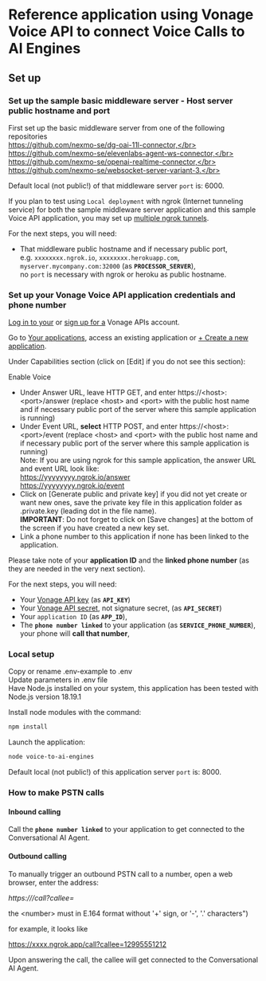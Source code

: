 # Reference application using Vonage Voice API to connect Voice Calls to AI Engines

## Set up

### Set up the sample basic middleware server - Host server public hostname and port

First set up the basic middleware server from one of the following repositories</br>
https://github.com/nexmo-se/dg-oai-11l-connector,</br>
https://github.com/nexmo-se/elevenlabs-agent-ws-connector,</br>
https://github.com/nexmo-se/openai-realtime-connector,</br>
https://github.com/nexmo-se/websocket-server-variant-3.</br>

Default local (not public!) of that middleware server `port` is: 6000.

If you plan to test using `Local deployment` with ngrok (Internet tunneling service) for both the sample middleware server application and this sample Voice API application, you may set up [multiple ngrok tunnels](https://ngrok.com/docs/agent/config/#tunnel-configurations).

For the next steps, you will need:
- That middleware public hostname and if necessary public port,</br>
e.g. `xxxxxxxx.ngrok.io`, `xxxxxxxx.herokuapp.com`, `myserver.mycompany.com:32000`  (as **`PROCESSOR_SERVER`**),</br>
no `port` is necessary with ngrok or heroku as public hostname.</br>

### Set up your Vonage Voice API application credentials and phone number

[Log in to your](https://dashboard.nexmo.com/sign-in) or [sign up for a](https://dashboard.nexmo.com/sign-up) Vonage APIs account.

Go to [Your applications](https://dashboard.nexmo.com/applications), access an existing application or [+ Create a new application](https://dashboard.nexmo.com/applications/new).

Under Capabilities section (click on [Edit] if you do not see this section):

Enable Voice
- Under Answer URL, leave HTTP GET, and enter https://\<host\>:\<port\>/answer (replace \<host\> and \<port\> with the public host name and if necessary public port of the server where this sample application is running)</br>
- Under Event URL, **select** HTTP POST, and enter https://\<host\>:\<port\>/event (replace \<host\> and \<port\> with the public host name and if necessary public port of the server where this sample application is running)</br>
Note: If you are using ngrok for this sample application, the answer URL and event URL look like:</br>
https://yyyyyyyy.ngrok.io/answer</br>
https://yyyyyyyy.ngrok.io/event</br> 	
- Click on [Generate public and private key] if you did not yet create or want new ones, save the private key file in this application folder as .private.key (leading dot in the file name).</br>
**IMPORTANT**: Do not forget to click on [Save changes] at the bottom of the screen if you have created a new key set.</br>
- Link a phone number to this application if none has been linked to the application.

Please take note of your **application ID** and the **linked phone number** (as they are needed in the very next section).

For the next steps, you will need:</br>
- Your [Vonage API key](https://dashboard.nexmo.com/settings) (as **`API_KEY`**)</br>
- Your [Vonage API secret](https://dashboard.nexmo.com/settings), not signature secret, (as **`API_SECRET`**)</br>
- Your `application ID` (as **`APP_ID`**),</br>
- The **`phone number linked`** to your application (as **`SERVICE_PHONE_NUMBER`**), your phone will **call that number**,</br>

### Local setup

Copy or rename .env-example to .env<br>
Update parameters in .env file<br>
Have Node.js installed on your system, this application has been tested with Node.js version 18.19.1<br>

Install node modules with the command:<br>
 ```bash
npm install
```

Launch the application:<br>
```bash
node voice-to-ai-engines
```
Default local (not public!) of this application server `port` is: 8000.

### How to make PSTN calls

#### Inbound calling

Call the **`phone number linked`** to your application to get connected to the Conversational AI Agent.

#### Outbound calling

To manually trigger an outbound PSTN call to a number, open a web browser, enter the address:<br>

_https://<server-address>/call?callee=<number>_<br>

the \<number\> must in E.164 format without '+' sign, or '-', '.' characters")

for example, it looks like

https://xxxx.ngrok.app/call?callee=12995551212

Upon answering the call, the callee will get connected to the Conversational AI Agent.





